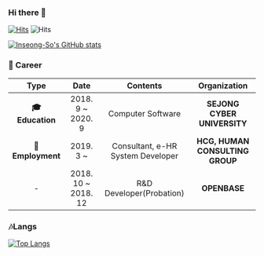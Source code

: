 ### Hi there 👋

[![Hits](https://hits.seeyoufarm.com/api/count/incr/badge.svg?url=https://github.com/InSeong-So)](https://hits.seeyoufarm.com) ![Hits](https://img.shields.io/github/followers/InSeong-So?label=Follow)

[![Inseong-So's GitHub stats](https://github-readme-stats.vercel.app/api?username=Inseong-So)](https://github.com/Inseong-So/Inseong-So)

### :ocean: Career

| **Type** | **Date** | **Contents** | **Organization** |
|:--------:|:--------:|:--------:|:--------:|
| **:mortar_board: Education** | 2018. 9 ~ 2020. 9 | Computer Software | **SEJONG CYBER UNIVERSITY** |
| **:briefcase:Employment** | 2019. 3 ~ | Consultant, e-HR System Developer | **HCG, HUMAN CONSULTING GROUP** |
| - | 2018. 10 ~ 2018. 12 | R&D Developer(Probation) | **OPENBASE** |

### :notes:Langs

[![Top Langs](https://github-readme-stats.vercel.app/api/top-langs/?username=InSeong-So&layout=compact)](https://github.com/InSeong-So/InSeong-So)

<!-- ### :iphone: Contact -->

<!--
**InSeong-So/Inseong-So** is a ✨ _special_ ✨ repository because its `README.md` (this file) appears on your GitHub profile.

Here are some ideas to get you started:

- 🔭 I’m currently working on ...
- 🌱 I’m currently learning ...
- 👯 I’m looking to collaborate on ...
- 🤔 I’m looking for help with ...
- 💬 Ask me about ...
- 📫 How to reach me: ...
- 😄 Pronouns: ...
- ⚡ Fun fact: ...
-->
